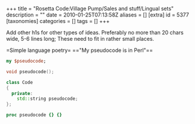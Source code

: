 +++
title = "Rosetta Code:Village Pump/Sales and stuff/Lingual sets"
description = ""
date = 2010-01-25T07:13:58Z
aliases = []
[extra]
id = 5377
[taxonomies]
categories = []
tags = []
+++

Add other h1s for other types of ideas. Preferably no more than 20 chars wide, 5-6 lines long; These need to fit in rather small places.

=Simple language poetry=
=="My pseudocode is in Perl"==

```perl
my $pseudocode;
```


```c
void pseudocode();
```


```cpp
class Code
{
  private:
    std::string pseudocode;
};
```


```tcl
proc pseudocode {} {}
```

